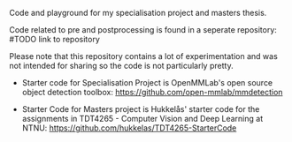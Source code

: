 
Code and playground for my specialisation project and masters thesis.


Code related to pre and postprocessing is found in a seperate repository: #TODO link to repository

Please note that this repository contains a lot of experimentation and was not intended for sharing so the code is not particularly pretty.

- Starter code for Specialisation Project is OpenMMLab's open source object detection toolbox: https://github.com/open-mmlab/mmdetection

- Starter Code for Masters project is Hukkelås' starter code for the assignments in TDT4265 - Computer Vision and Deep Learning at NTNU: https://github.com/hukkelas/TDT4265-StarterCode
